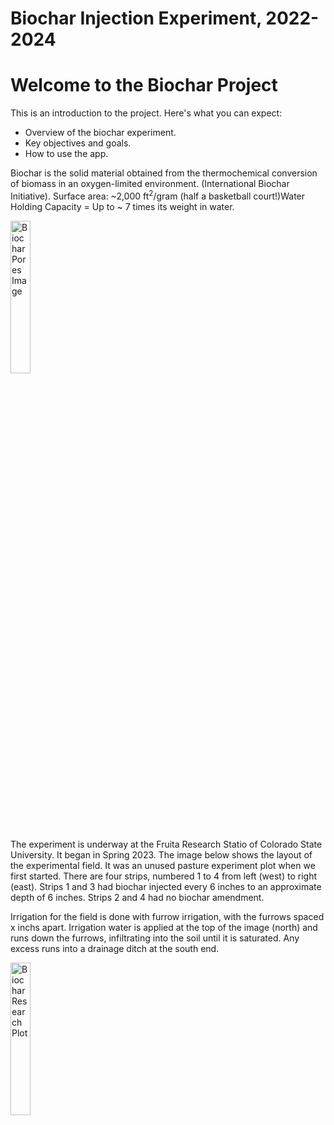 # Biochar Injection Experiment, 2022-2024

# Welcome to the Biochar Project

This is an introduction to the project. Here's what you can expect:

- Overview of the biochar experiment.
- Key objectives and goals.
- How to use the app.

Biochar is the solid material obtained from the thermochemical conversion of biomass in an oxygen-limited environment. (International Biochar Initiative). Surface area: ~2,000 ft<sup>2</sup>/gram (half a basketball court!)Water Holding Capacity = Up to ~ 7 times its weight in water.

<img src="static/images/biocharMicro1.jpg" alt="Biochar Pores Image" style="width: 25%;">

The experiment is underway at the Fruita Research Statio of Colorado State University. It began in Spring 2023. The image below shows the layout of the experimental field. It was an unused pasture experiment plot when we first started. There are four strips, numbered 1 to 4 from left (west) to right (east). Strips 1 and 3 had biochar injected every 6 inches to an approximate depth of 6 inches. Strips 2 and 4 had no biochar amendment. 

Irrigation for the field is done with furrow irrigation, with the furrows spaced x inchs apart. Irrigation water is applied at the top of the image (north) and runs down the furrows, infiltrating into the soil until it is saturated. Any excess runs into a drainage ditch at the south end.

<img src="static/images/biocharExperimentalDesign.png" alt="Biochar Research Plot" style="width: 25%;">